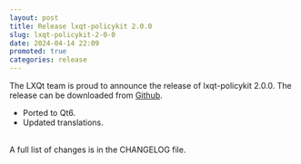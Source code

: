 ```yaml
---
layout: post
title: Release lxqt-policykit 2.0.0
slug: lxqt-policykit-2-0-0
date: 2024-04-14 22:09
promoted: true
categories: release
---
```


The LXQt team is proud to announce the release of lxqt-policykit 2.0.0.
The release can be downloaded from [Github](https://github.com/lxqt/lxqt-policykit/releases).

 * Ported to Qt6.
 * Updated translations.


<br/>
A full list of changes is in the CHANGELOG file.
<br/>
